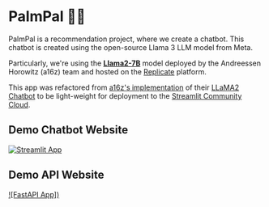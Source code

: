 # PalmPal 🌴🤖

PalmPal is a recommendation project, where we create a chatbot. This chatbot is created using the open-source Llama 3 LLM model from Meta.

Particularly, we're using the [**Llama2-7B**](https://replicate.com/a16z-infra/llama7b-v2-chat) model deployed by the Andreessen Horowitz (a16z) team and hosted on the [Replicate](https://replicate.com/) platform.

This app was refactored from [a16z's implementation](https://github.com/a16z-infra/llama2-chatbot) of their [LLaMA2 Chatbot](https://www.llama2.ai/) to be light-weight for deployment to the [Streamlit Community Cloud](https://streamlit.io/cloud).

## Demo Chatbot Website

[![Streamlit App](https://static.streamlit.io/badges/streamlit_badge_black_white.svg)](https://icpchatbot.streamlit.app/)

## Demo API Website

[![FastAPI App])](https://icp-t02-grp4-api.onrender.com)


